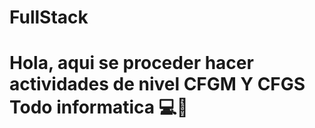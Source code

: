 # FullStack
<h1>Hola, aqui se proceder hacer actividades de nivel CFGM Y CFGS Todo informatica</h> 💻🌊
